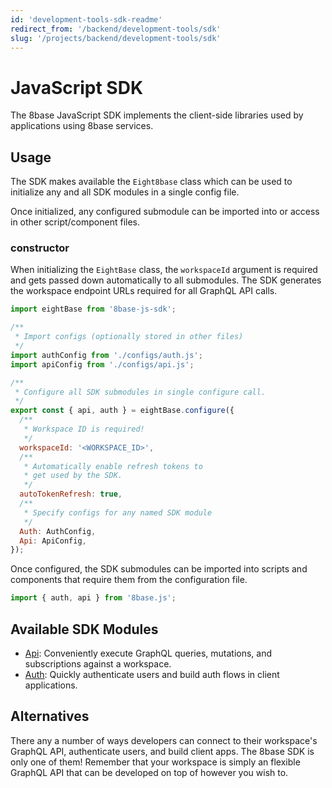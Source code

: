 ```yaml
---
id: 'development-tools-sdk-readme'
redirect_from: '/backend/development-tools/sdk'
slug: '/projects/backend/development-tools/sdk'
---
```


# JavaScript SDK

The 8base JavaScript SDK implements the client-side libraries used by applications using 8base services.

## Usage

The SDK makes available the `Eight8base` class which can be used to initialize any and all SDK modules in a single config file.

Once initialized, any configured submodule can be imported into or access in other script/component files.

### constructor

When initializing the `EightBase` class, the `workspaceId` argument is required and gets passed down automatically to all submodules. The SDK generates the workspace endpoint URLs required for all GraphQL API calls.

```javascript
import eightBase from '8base-js-sdk';

/**
 * Import configs (optionally stored in other files)
 */
import authConfig from './configs/auth.js';
import apiConfig from './configs/api.js';

/**
 * Configure all SDK submodules in single configure call.
 */
export const { api, auth } = eightBase.configure({
  /**
   * Workspace ID is required!
   */
  workspaceId: '<WORKSPACE_ID>',
  /**
   * Automatically enable refresh tokens to
   * get used by the SDK.
   */
  autoTokenRefresh: true,
  /**
   * Specify configs for any named SDK module
   */
  Auth: AuthConfig,
  Api: ApiConfig,
});
```

Once configured, the SDK submodules can be imported into scripts and components that require them from the configuration file.

```javascript
import { auth, api } from '8base.js';
```

## Available SDK Modules

- [Api](/projects/backend/development-tools/sdk/api): Conveniently execute GraphQL queries, mutations, and subscriptions against a workspace.
- [Auth](/projects/backend/development-tools/sdk/auth): Quickly authenticate users and build auth flows in client applications.

## Alternatives

There any a number of ways developers can connect to their workspace's GraphQL API, authenticate users, and build client apps. The 8base SDK is only one of them! Remember that your workspace is simply an flexible GraphQL API that can be developed on top of however you wish to.
